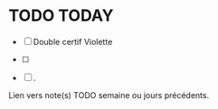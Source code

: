# **TODO TODAY**

- [ ] Double certif Violette
- [ ] 
- [ ] .


Lien vers note(s) TODO semaine ou jours précédents.

